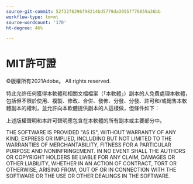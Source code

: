```yaml
---
source-git-commit: 52f32f6296f98214bd5779da3955ff76859a36bb
workflow-type: tm+mt
source-wordcount: '170'
ht-degree: 46%

---
```

# MIT許可證

©版權所有2021Adobe。 All rights reserved.

特此允許任何獲得本軟體和相關文檔檔案（「本軟體」）副本的人免費處理本軟體，包括但不限於使用、複製、修改、合併、發佈、分發、分發、許可和/或銷售本軟體副本的權利，並允許向本軟體提供副本的人這樣做，但條件如下：

上述版權聲明和本許可聲明應包含在本軟體的所有副本或主要部分中。

THE SOFTWARE IS PROVIDED &quot;AS IS&quot;, WITHOUT WARRANTY OF ANY KIND,
EXPRESS OR IMPLIED, INCLUDING BUT NOT LIMITED TO THE WARRANTIES OF
MERCHANTABILITY, FITNESS FOR A PARTICULAR PURPOSE AND
NONINFRINGEMENT. IN NO EVENT SHALL THE AUTHORS OR COPYRIGHT HOLDERS BE
LIABLE FOR ANY CLAIM, DAMAGES OR OTHER LIABILITY, WHETHER IN AN ACTION
OF CONTRACT, TORT OR OTHERWISE, ARISING FROM, OUT OF OR IN CONNECTION
WITH THE SOFTWARE OR THE USE OR OTHER DEALINGS IN THE SOFTWARE.
